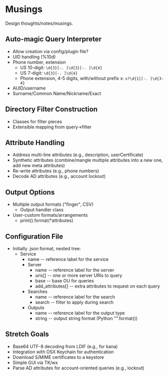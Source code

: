 Musings
=======
Design thoughts/notes/musings.

Auto-magic Query Interpreter
----------------------------
* Allow creation via config/plugin file?
* UID handling (%10d)
* Phone number, extension
  * US 10-digit:
        `\d{3}[-. ]\d{3}[-. ]\d{4}`
  * US 7-digit:
    `\d{3}[-. ]\d{4}`
  * Phone extension, 4-5 digits, with/without prefix x:
    `x?\d{1}[-. ]\d{3-4}`
* AUID/username
* Surname/Common Name/Nickname/Exact

Directory Filter Construction
-----------------------------
* Classes for filter pieces
* Extensible mapping from query->filter

Attribute Handling
------------------
* Address multi-line attributes (e.g., description, userCertificate)
* Synthetic attributes (combine/mangle multiple attributes
  into a new one, add new meta attributes)
* Re-write attributes (e.g., phone numbers)
* Decode AD attributes (e.g., account lockout)

Output Options
--------------
* Multiple output formats ("finger", CSV)
  * Output handler class
* User-custom formats/arrangements
  * print().format(*attributes)
 
Configuration File
------------------
* Initially .json format, nested tree:
  * Service
    * name -- reference label for the service
    * Server
      * name -- reference label for the server
      * uris[] -- one or more server URIs to query
      * base -- base OU for queries
      * add_attributes[] -- extra attributes to request on each query
    * Searches
      * name -- reference label for the search
      * search -- filter to apply during search
    * Outputs
      * name -- reference label for the output type
      * string -- output string format (Python "".format())

Stretch Goals
-------------
* Base64 UTF-8 decoding from LDIF (e.g., for kana)
* Integration with OSX Keychain for authentication
* Download S/MIME certificates to a keystore
* Simple GUI via TK/wx
* Parse AD attributes for account-oriented queries (e.g., lockout)
